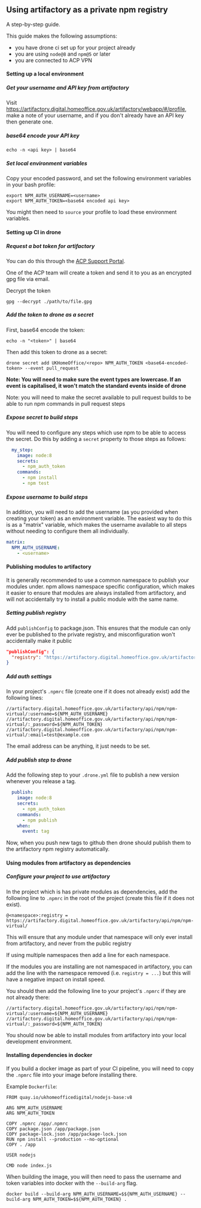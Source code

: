 ## Using artifactory as a private npm registry

A step-by-step guide.

This guide makes the following assumptions:

* you have drone ci set up for your project already
* you are using `node@8` and `npm@5` or later
* you are connected to ACP VPN

#### Setting up a local environment

##### Get your username and API key from artifactory

Visit https://artifactory.digital.homeoffice.gov.uk/artifactory/webapp/#/profile, make a note of your username, and if you don't already have an API key then generate one.

##### base64 encode your API key

```
echo -n <api key> | base64
```

##### Set local environment variables

Copy your encoded password, and set the following environment variables in your bash profile:

```
export NPM_AUTH_USERNAME=<username>
export NPM_AUTH_TOKEN=<base64 encoded api key>
```

You might then need to `source` your profile to load these environment variables.

#### Setting up CI in drone

##### Request a bot token for artifactory

You can do this through the [ACP Support Portal](https://support.acp.homeoffice.gov.uk/servicedesk/customer/portal/1/create/30).

One of the ACP team will create a token and send it to you as an encrypted gpg file via email.

Decrypt the token

```
gpg --decrypt ./path/to/file.gpg
```

##### Add the token to drone as a secret

First, base64 encode the token:

```
echo -n "<token>" | base64
```

Then add this token to drone as a secret:

```
drone secret add UKHomeOffice/<repo> NPM_AUTH_TOKEN <base64-encoded-token> --event pull_request
```

**Note: You will need to make sure the event types are lowercase. If an event is capitalised, it won't match the standard events inside of drone**

Note: you will need to make the secret available to pull request builds to be able to run npm commands in pull request steps

##### Expose secret to build steps

You will need to configure any steps which use npm to be able to access the secret. Do this by adding a `secret` property to those steps as follows:

```yaml
  my_step:
    image: node:8
    secrets:
      - npm_auth_token
    commands:
      - npm install
      - npm test
```

##### Expose username to build steps

In addition, you will need to add the username (as you provided when creating your token) as an environment variable. The easiest way to do this is as a "matrix" variable, which makes the username available to all steps without needing to configure them all individually.

```yaml
matrix:
  NPM_AUTH_USERNAME:
    - <username>
```

#### Publishing modules to artifactory

It is generally recommended to use a common namespace to publish your modules under. npm allows namespace specific configuration, which makes it easier to ensure that modules are always installed from artifactory, and will not accidentally try to install a public module with the same name.

##### Setting publish registry

Add `publishConfig` to package.json. This ensures that the module can only ever be published to the private registry, and misconfiguration won't accidentally make it public

```json
"publishConfig": {
  "registry": "https://artifactory.digital.homeoffice.gov.uk/artifactory/api/npm/npm-virtual/"
}
```

##### Add auth settings

In your project's `.npmrc` file (create one if it does not already exist) add the following lines:

```
//artifactory.digital.homeoffice.gov.uk/artifactory/api/npm/npm-virtual/:username=${NPM_AUTH_USERNAME}
//artifactory.digital.homeoffice.gov.uk/artifactory/api/npm/npm-virtual/:_password=${NPM_AUTH_TOKEN}
//artifactory.digital.homeoffice.gov.uk/artifactory/api/npm/npm-virtual/:email=test@example.com
```

The email address can be anything, it just needs to be set.

##### Add publish step to drone

Add the following step to your `.drone.yml` file to publish a new version whenever you release a tag.

```yaml
  publish:
    image: node:8
    secrets:
      - npm_auth_token
    commands:
      - npm publish
    when:
      event: tag
```

Now, when you push new tags to github then drone should publish them to the artifactory npm registry automatically.

#### Using modules from artifactory as dependencies

##### Configure your project to use artifactory

In the project which is has private modules as dependencies, add the following line to `.npmrc` in the root of the project (create this file if it does not exist).

```
@<namespace>:registry = https://artifactory.digital.homeoffice.gov.uk/artifactory/api/npm/npm-virtual/
```

This will ensure that any module under that namespace will only ever install from artifactory, and never from the public registry

If using multiple namespaces then add a line for each namespace.

If the modules you are installing are not namespaced in artifactory, you can add the line with the namespace removed (i.e. `registry = ...`) but this will have a negative impact on install speed.

You should then add the following line to your project's `.npmrc` if they are not already there:

```
//artifactory.digital.homeoffice.gov.uk/artifactory/api/npm/npm-virtual/:username=${NPM_AUTH_USERNAME}
//artifactory.digital.homeoffice.gov.uk/artifactory/api/npm/npm-virtual/:_password=${NPM_AUTH_TOKEN}
```

You should now be able to install modules from artifactory into your local development environment.

#### Installing dependencies in docker

If you build a docker image as part of your CI pipeline, you will need to copy the `.npmrc` file into your image before installing there.

Example `Dockerfile`:

```
FROM quay.io/ukhomeofficedigital/nodejs-base:v8

ARG NPM_AUTH_USERNAME
ARG NPM_AUTH_TOKEN

COPY .npmrc /app/.npmrc
COPY package.json /app/package.json
COPY package-lock.json /app/package-lock.json
RUN npm install --production --no-optional
COPY . /app

USER nodejs

CMD node index.js
```

When building the image, you will then need to pass the username and token variables into docker with the `--build-arg` flag.

```
docker build --build-arg NPM_AUTH_USERNAME=$${NPM_AUTH_USERNAME} --build-arg NPM_AUTH_TOKEN=$${NPM_AUTH_TOKEN} .
```

